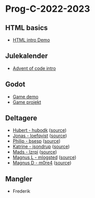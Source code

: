 # Prog-C-2022-2023

## HTML basics
- [HTML intro Demo](html-demo/)

## Julekalender
- [Advent of code intro](aoc-2022/)

## Godot

- [Game demo](godot-games/builds/my-first-script/)
- [Game projekt](../prog-c-2022-spil-projekt/)

## Deltagere

- [Hubert - hubodk](https://hubodk.github.io/) ([source](https://github.com/hubodk/hubodk.github.io))
- [Jonas - loefqvist](https://loefqvist.github.io/) ([source](https://github.com/loefqvist/loefqvist.github.io))
- [Philip - bsesp](https://bsesp.github.io/) ([source](https://github.com/bsesp/bsesp.github.io))
- [Katrine - jsondrup](https://jsondrup.github.io/) ([source](https://github.com/jsondrup/jsondrup.github.io))
- [Mads - lzrpi](https://lzrpi.github.io/) ([source](https://github.com/lzrpi/lzrpi.github.io))
- [Magnus L - mlogsted](https://mlogsted.github.io/) ([source](https://github.com/mlogsted/mlogsted.github.io))
- [Magnus D - m0re4](https://m0re4.github.io/) ([source](https://github.com/m0re4/m0re4.github.io))

## Mangler
- Frederik
